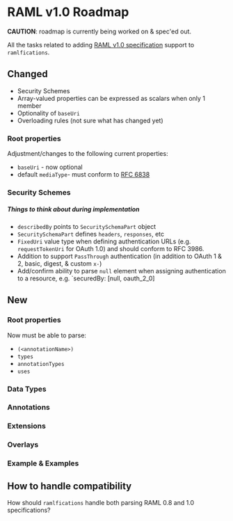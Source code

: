 # RAML v1.0 Roadmap

**CAUTION**: roadmap is currently being worked on & spec'ed out.

All the tasks related to adding [RAML v1.0 specification][ramlv10] support to `ramlfications`.

## Changed

* Security Schemes
* Array-valued properties can be expressed as scalars when only 1 member
* Optionality of `baseUri`
* Overloading rules (not sure what has changed yet)

### Root properties

Adjustment/changes to the following current properties:

* `baseUri` - now optional
* default `mediaType`- must conform to [RFC 6838](https://tools.ietf.org/html/rfc6838)

### Security Schemes

##### Things to think about during implementation

* `describedBy` points to `SecuritySchemaPart` object
* `SecuritySchemaPart` defines `headers`, `responses`, etc
* `FixedUri` value type when defining authentication URLs (e.g. `requestTokenUri` for OAuth 1.0) and should conform to RFC 3986.
* Addition to support `PassThrough` authentication (in addition to OAuth 1 & 2, basic, digest, & custom `x-`)
* Add/confirm ability to parse `null` element when assigning authentication to a resource, e.g. `securedBy: [null, oauth_2_0]

## New

### Root properties

Now must be able to parse:

* `(<annotationName>)`
* `types`
* `annotationTypes`
* `uses`

### Data Types


### Annotations

### Extensions

### Overlays

### Example & Examples


## How to handle compatibility

How should `ramlfications` handle both parsing RAML 0.8 and 1.0 specifications?


[ramlv10]: http://docs.raml.org/specs/1.0/
